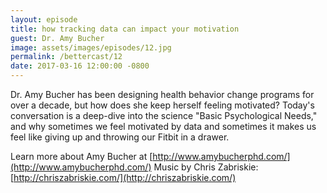 ```yaml
---
layout: episode
title: how tracking data can impact your motivation
guest: Dr. Amy Bucher
image: assets/images/episodes/12.jpg
permalink: /bettercast/12
date: 2017-03-16 12:00:00 -0800
---
```


Dr. Amy Bucher has been designing health behavior change programs for over a decade, but how does she keep herself feeling motivated? Today's conversation is a deep-dive into the science "Basic Psychological Needs," and why sometimes we feel motivated by data and sometimes it makes us feel like giving up and throwing our Fitbit in a drawer.

Learn more about Amy Bucher at [http://www.amybucherphd.com/](http://www.amybucherphd.com/)
Music by Chris Zabriskie: [http://chriszabriskie.com/](http://chriszabriskie.com/)
